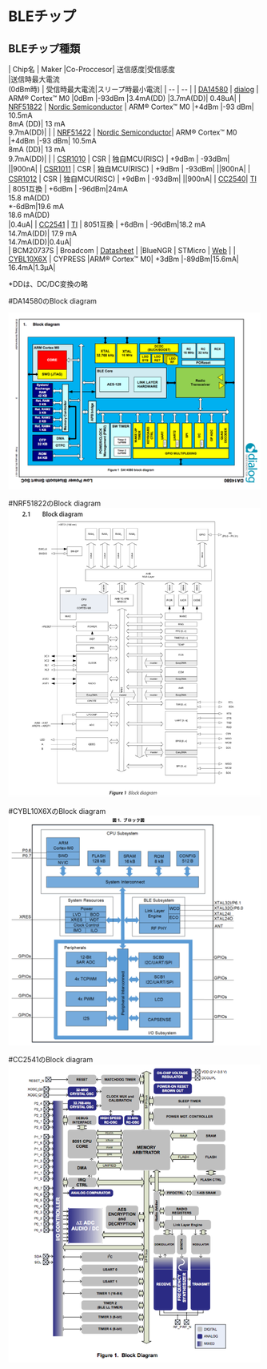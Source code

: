 # BLEチップ

## BLEチップ種類

| Chip名 | Maker |Co-Proccesor| 送信感度|受信感度<br>|送信時最大電流<br>(0dBm時) | 受信時最大電流|スリープ時最小電流|
| -- | -- |
| [DA14580](http://www.dialog-semiconductor.com/products/bluetooth-smart) | [dialog](http://www.dialog-semiconductor.com/) | ARM® Cortex™ M0 |0dBm |-93dBm |3.4mA(DD) |3.7mA(DD)| 0.48uA|
| [NRF51822](http://www.nordicsemi.com/eng/Products/Bluetooth-R-low-energy/nRF51822) | [Nordic Semiconductor](http://www.nordicsemi.com/)  |  ARM® Cortex™ M0 |+4dBm |-93 dBm| 10.5mA<br>8mA (DD)| 13 mA<br>9.7mA(DD)| |
| [NRF51422](http://www.nordicsemi.com/eng/Products/ANT/nRF51422)  | [Nordic Semiconductor](http://www.nordicsemi.com/)|  ARM® Cortex™ M0 |+4dBm |-93 dBm| 10.5mA<br>8mA (DD)| 13 mA<br>9.7mA(DD)| |
| [CSR1010](https://www.csrsupport.com/download/39359/CSR1010%20Data%20Sheet%20CS-231985-DS.pdf) | CSR | 独自MCU(RISC) | +9dBm | -93dBm| ||900nA|
| [CSR1011](https://www.csrsupport.com/download/40289/CSR1010%20Data%20Sheet%20CS-231986-DS.pdf) | CSR  | 独自MCU(RISC) | +9dBm | -93dBm| ||900nA|
| [CSR1012](https://www.csrsupport.com/download/47278/CSR1012%20Data%20Sheet%20CS-238833-DS.pdf) | CSR  | 独自MCU(RISC) | +9dBm | -93dBm| ||900nA|
| [CC2540](http://m.tij.co.jp/product/jp/CC2540)| [TI](http://www.tij.co.jp/) |  8051互換 | +6dBm | -96dBm|24mA<br>15.8 mA(DD)<br>*-6dBm|19.6 mA<br>18.6 mA(DD)<br>|0.4uA|
| [CC2541](http://m.tij.co.jp/product/jp/CC2541) | [TI](http://www.tij.co.jp/) |  8051互換 | +6dBm | -96dBm|18.2 mA<br>14.7mA(DD)| 17.9 mA <br>14.7mA(DD)|0.4uA|  
| BCM20737S | Broadcom | [Datasheet](http://www.broadcom.com/collateral/pb/WICED-Sense-PB100.pdf) |
|BlueNGR | STMicro | [Web](http://www.st.com/web/catalog/sense_power/FM1968/CL1976/SC1898/PF258646?ecmp=pf258646_link_emf_jan2014&sc=bluenrg) |
| [CYBL10X6X](http://japan.cypress.com/?rID=99422 ) | CYPRESS |ARM® Cortex™ M0| +3dBm |-89dBm|15.6mA| 16.4mA|1.3μA|

*DDは、DC/DC変換の略

#DA14580のBlock diagram

![](da14580.png)

#NRF51822のBlock diagram
![](nrf51822.png)

#CYBL10X6XのBlock diagram
![](cybl10x6x.png)

#CC2541のBlock diagram
![](cc2541.png)




